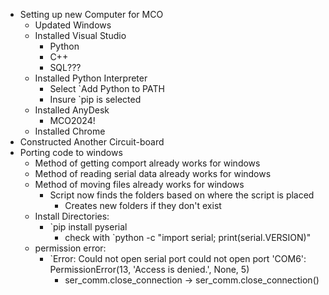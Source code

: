 - Setting up new Computer for MCO
	- Updated Windows
	- Installed Visual Studio
		- Python 
		- C++
		- SQL???
	- Installed Python Interpreter
		- Select `Add Python to PATH
		- Insure `pip is selected
	- Installed AnyDesk
		- MCO2024!
	- Installed Chrome
- Constructed Another Circuit-board
- Porting code to windows
	- Method of getting comport already works for windows
	- Method of reading serial data already works for windows
	- Method of moving files already works for windows
		- Script now finds the folders based on where the script is placed
			- Creates new folders if they don't exist
	- Install Directories:
		- `pip install pyserial
			- check with `python -c "import serial; print(serial.VERSION)"
	- permission error:
		- `Error: Could not open serial port could not open port 'COM6': PermissionError(13, 'Access is denied.', None, 5)
			- ser_comm.close_connection -> ser_comm.close_connection()
